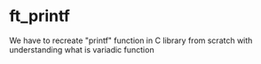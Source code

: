 # ft_printf
We have to recreate "printf" function in C library from scratch with understanding what is variadic function
